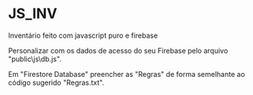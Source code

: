 # JS_INV
Inventário feito com javascript puro e firebase

Personalizar com os dados de acesso do seu Firebase pelo arquivo "public\js\db.js".

Em "Firestore Database" preencher as "Regras" de forma semelhante ao código sugerido "Regras.txt".
